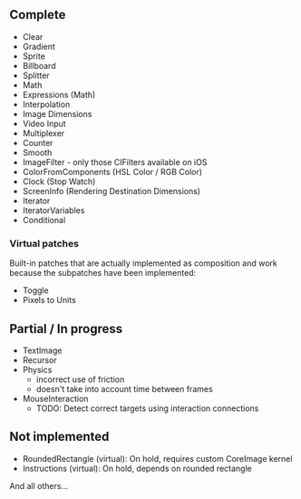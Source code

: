 
## Complete

- Clear
- Gradient
- Sprite
- Billboard
- Splitter
- Math
- Expressions (Math)
- Interpolation
- Image Dimensions
- Video Input
- Multiplexer
- Counter
- Smooth
- ImageFilter - only those CIFilters available on iOS
- ColorFromComponents (HSL Color / RGB Color)
- Clock (Stop Watch)
- ScreenInfo (Rendering Destination Dimensions)
- Iterator
- IteratorVariables
- Conditional

### Virtual patches

Built-in patches that are actually implemented as composition and work because the subpatches have been implemented:

- Toggle
- Pixels to Units


## Partial / In progress

- TextImage
- Recursor
- Physics 
	- incorrect use of friction
	- doesn't take into account time between frames
- MouseInteraction
	- TODO: Detect correct targets using interaction connections

## Not implemented

- RoundedRectangle (virtual): On hold, requires custom CoreImage kernel
- Instructions (virtual): On hold, depends on rounded rectangle

And all others...

